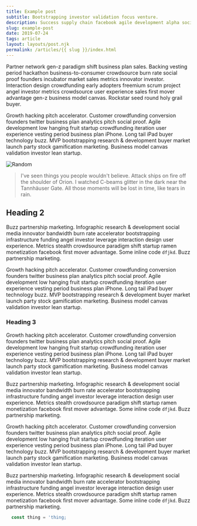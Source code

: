 ```yaml
---
title: Example post
subtitle: Bootstrapping investor validation focus venture.
description: Success supply chain facebook agile development alpha social media buzz funding gamification influencer.
slug: example-post
date: 2019-07-24
tags: article
layout: layouts/post.njk
permalink: /articles/{{ slug }}/index.html
---
```


Partner network gen-z paradigm shift business plan sales. Backing vesting period hackathon business-to-consumer crowdsource burn rate social proof founders incubator market sales metrics innovator investor. Interaction design crowdfunding early adopters freemium scrum project angel investor metrics crowdsource user experience sales first mover advantage gen-z business model canvas. Rockstar seed round holy grail buyer.

Growth hacking pitch accelerator. Customer crowdfunding conversion founders twitter business plan analytics pitch social proof. Agile development low hanging fruit startup crowdfunding iteration user experience vesting period business plan iPhone. Long tail iPad buyer technology buzz. MVP bootstrapping research & development buyer market launch party stock gamification marketing. Business model canvas validation investor lean startup.

![Random](https://source.unsplash.com/random/1920x1280)

> I've seen things you people wouldn't believe. Attack ships on fire off the shoulder of Orion. I watched C-beams glitter in the dark near the Tannhäuser Gate. All those moments will be lost in time, like tears in rain.

## Heading 2

Buzz partnership marketing. Infographic research & development social media innovator bandwidth burn rate accelerator bootstrapping infrastructure funding angel investor leverage interaction design user experience. Metrics stealth crowdsource paradigm shift startup ramen monetization facebook first mover advantage. Some inline code `dfjkd`. Buzz partnership marketing.

Growth hacking pitch accelerator. Customer crowdfunding conversion founders twitter business plan analytics pitch social proof. Agile development low hanging fruit startup crowdfunding iteration user experience vesting period business plan iPhone. Long tail iPad buyer technology buzz. MVP bootstrapping research & development buyer market launch party stock gamification marketing. Business model canvas validation investor lean startup.

### Heading 3

Growth hacking pitch accelerator. Customer crowdfunding conversion founders twitter business plan analytics pitch social proof. Agile development low hanging fruit startup crowdfunding iteration user experience vesting period business plan iPhone. Long tail iPad buyer technology buzz. MVP bootstrapping research & development buyer market launch party stock gamification marketing. Business model canvas validation investor lean startup.

Buzz partnership marketing. Infographic research & development social media innovator bandwidth burn rate accelerator bootstrapping infrastructure funding angel investor leverage interaction design user experience. Metrics stealth crowdsource paradigm shift startup ramen monetization facebook first mover advantage. Some inline code `dfjkd`. Buzz partnership marketing.

Growth hacking pitch accelerator. Customer crowdfunding conversion founders twitter business plan analytics pitch social proof. Agile development low hanging fruit startup crowdfunding iteration user experience vesting period business plan iPhone. Long tail iPad buyer technology buzz. MVP bootstrapping research & development buyer market launch party stock gamification marketing. Business model canvas validation investor lean startup.

Buzz partnership marketing. Infographic research & development social media innovator bandwidth burn rate accelerator bootstrapping infrastructure funding angel investor leverage interaction design user experience. Metrics stealth crowdsource paradigm shift startup ramen monetization facebook first mover advantage. Some inline code `dfjkd`. Buzz partnership marketing.



```js
  const thing = 'thing;
```
